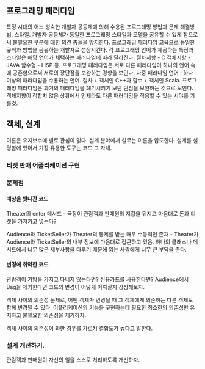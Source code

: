 ## 프로그래밍 패러다임
특정 시대의 어느 성숙한 개발자 공동체에 의해 수용된 프로그래밍 방법과 문제 해결방법, 스타일.
개발자 공동체가 동일한 프로그래밍 스타일과 모델을 공유할 수 있게 함으로써 불필요한 부분에 대한 의견 충돌을 방지한다.
프로그래밍 패러다임 교육으로 동일한 규칙과 방법을 공유하는 개발자로 성장시킨다.
각 프로그래밍 언어가 제공하는 특징과 스타일은 해당 언어가 채택하는 패러다임에 따라 달라진다.
절차지향 - C
객체지향 - JAVA
함수형 - LISP 등.
프로그래밍 패러다임은 서로 다른 패러다임이 하나의 언어 속에 공존함으로써 서로의 장단점을 보완하는 경향을 보인다.
다중 패러다임 언어 : 하나 이상의 패러다임을 수용하는 언어. 절차 + 객체인 C++과 함수 + 객체인 Scala.
프로그래밍 패러다임은 과거의 패러다임을 폐기시키기 보단 단점을 보완하는 것으로 보인다.
객체지향이 적합치 않은 상황에서 언제라도 다른 패러다임을 적용할 수 있는 시야를 기를것.

## 객체, 설계

이론은 유지보수에 별로 관심이 없다. 설계 분야에서 실무는 이론을 압도한다. 
설계를 설명함에 있어서 가장 유용한 도구는 코드 그 자체.

### 티켓 판매 어플리케이션 구현

### 문제점
#### 예상을 빗나간 코드
Theater의 enter 메서드 - 극장이 관람객과 판매원의 지갑을 뒤지고 마음대로 돈과 티켓을 가져가고 넣는다?

Audience와 TicketSeller가 Theater의 통제를 받는 매우 수동적인 존재 - Theater가 Audience와 TicketSeller의 내부 정보에 마음대로 접근하고 있음.
하나의 클래스나 메서드에서 너무 많은 세부사항을 다루기 때문에 읽는 사람에게 너무 큰 부담을 준다.

#### 변경에 취약한 코드.
관람객이 가방을 가지고 다니지 않는다면? 신용카드를 사용한다면? Audience에서 Bag을 제거한다면 코드의 변경이 어떻게 이뤄질지 상상해보자. 

객체 사이의 의존성 문제로, 어떤 객체가 변경될 때 그 객체에게 의존하는 다른 객체도 함께 변경될 수 있다. 어플리케이션의 기능을 구현하는데 필요한 최소한의 의존성만 유지하고 불필요한 의존성을 제거하자.

객체 사이의 의존성이 과한 경우를 가르켜 결합도가 높다고 말한다.

### 설계 개선하기.
관람객과 판매원이 자신의 일을 스스로 처리하도록 개선하자.
